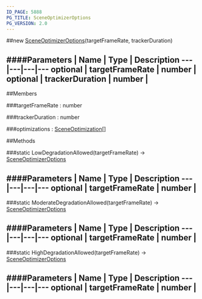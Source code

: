 ```yaml
---
ID_PAGE: 5888
PG_TITLE: SceneOptimizerOptions
PG_VERSION: 2.0
---
```

##new [SceneOptimizerOptions](page.php?p=5888)(targetFrameRate, trackerDuration)

####Parameters
 | Name | Type | Description
---|---|---|---
optional | targetFrameRate | number | 
optional | trackerDuration | number | 
---

##Members

###targetFrameRate : number


###trackerDuration : number


###optimizations : [SceneOptimization](page.php?p=5879)[]




##Methods

###static LowDegradationAllowed(targetFrameRate) &rarr; [SceneOptimizerOptions](page.php?p=5888)

####Parameters
 | Name | Type | Description
---|---|---|---
optional | targetFrameRate | number | 
---

###static ModerateDegradationAllowed(targetFrameRate) &rarr; [SceneOptimizerOptions](page.php?p=5888)

####Parameters
 | Name | Type | Description
---|---|---|---
optional | targetFrameRate | number | 
---

###static HighDegradationAllowed(targetFrameRate) &rarr; [SceneOptimizerOptions](page.php?p=5888)

####Parameters
 | Name | Type | Description
---|---|---|---
optional | targetFrameRate | number | 
---
